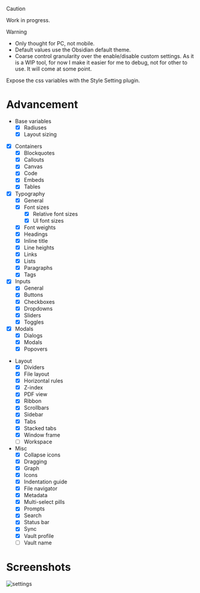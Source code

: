 > [!CAUTION]
> Work in progress.

> [!WARNING]
> - Only thought for PC, not mobile.
> - Default values use the Obsidian default theme.
> - Coarse control granularity over the enable/disable custom settings. As it is a WIP tool, for now I make it easier for me to debug, not for other to use. It will come at some point.

Expose the css variables with the Style Setting plugin.

# Advancement

- Base variables
  - [x] Radiuses
  - [x] Layout sizing
- [x] Containers
  - [x] Blockquotes
  - [x] Callouts
  - [x] Canvas
  - [x] Code
  - [x] Embeds
  - [x] Tables
- [x] Typography
  - [x] General
  - [x] Font sizes
    - [x] Relative font sizes
    - [x] UI font sizes
  - [x] Font weights
  - [x] Headings
  - [x] Inline title
  - [x] Line heights
  - [x] Links
  - [x] Lists
  - [x] Paragraphs
  - [x] Tags
- [x] Inputs
  - [x] General
  - [x] Buttons
  - [x] Checkboxes
  - [x] Dropdowns
  - [x] Sliders
  - [x] Toggles
- [x] Modals
  - [x] Dialogs
  - [x] Modals
  - [x] Popovers
- Layout
  - [x] Dividers
  - [x] File layout
  - [x] Horizontal rules
  - [x] Z-index
  - [x] PDF view
  - [x] Ribbon
  - [x] Scrollbars
  - [x] Sidebar
  - [x] Tabs
  - [x] Stacked tabs
  - [x] Window frame
  - [ ] Workspace
- Misc
  - [x] Collapse icons
  - [x] Dragging
  - [x] Graph
  - [x] Icons
  - [x] Indentation guide
  - [x] File navigator
  - [x] Metadata
  - [x] Multi-select pills
  - [x] Prompts
  - [x] Search
  - [x] Status bar
  - [x] Sync
  - [x] Vault profile
  - [ ] Vault name

# Screenshots

![settings](screenshots/settings.png)
